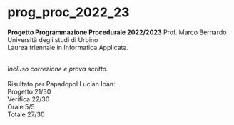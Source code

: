 # prog_proc_2022_23
<b>Progetto Programmazione Procedurale 2022/2023</b>
Prof. Marco Bernardo <br>
Università degli studi di Urbino<br>
Laurea triennale in Informatica Applicata.<br>

<br>
<i>Incluso correzione e prova scritta.</i><br><br>
Risultato per Papadopol Lucian Ioan:<br>
Progetto 21/30<br>
Verifica 22/30<br>
Orale 5/5<br>
Totale 27/30
